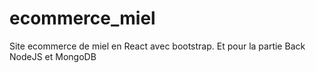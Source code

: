 # ecommerce_miel
Site ecommerce de miel en React avec bootstrap.
Et pour la partie Back NodeJS et MongoDB
